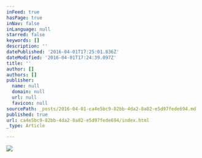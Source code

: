 ```yaml
---
inFeed: true
hasPage: true
inNav: false
inLanguage: null
starred: false
keywords: []
description: ''
datePublished: '2016-04-01T17:25:01.836Z'
dateModified: '2016-04-01T17:24:39.097Z'
title: ''
author: []
authors: []
publisher:
  name: null
  domain: null
  url: null
  favicon: null
sourcePath: _posts/2016-04-01-ca4e5bc9-82bb-4da2-8a82-e5d97fede694.md
published: true
url: ca4e5bc9-82bb-4da2-8a82-e5d97fede694/index.html
_type: Article

---
```

![](https://the-grid-user-content.s3-us-west-2.amazonaws.com/35a9c3ff-455e-4146-9ae5-603d9d7655c7.jpg)